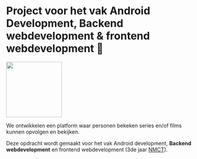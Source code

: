 # Project voor het vak Android Development, Backend webdevelopment & frontend webdevelopment :movie_camera:

<img src="https://cloud.githubusercontent.com/assets/16222780/19263100/e5b5a14c-8f9a-11e6-8871-087b8bdc2d3c.png" width="150"/>

We ontwikkelen een platform waar personen bekeken series en/of films kunnen opvolgen en bekijken.
 
Deze opdracht wordt gemaakt voor het vak Android development, **Backend webdevelopment** en frontend webdevelopment (3de jaar [NMCT][2]).

 [2]: http://www.nmct.be